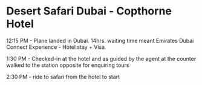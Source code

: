 # Desert Safari Dubai - Copthorne Hotel

12:15 PM - Plane landed in Dubai. 14hrs. waiting time meant Emirates Dubai Connect Experience - Hotel stay + Visa

1:30 PM - Checked-in at the hotel and as guided by the agent at the counter walked to the station opposite for enquiring tours

2:30 PM - ride to safari from the hotel to start